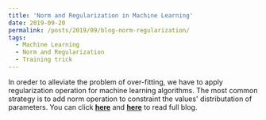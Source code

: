 ```yaml
---
title: 'Norm and Regularization in Machine Learning'
date: 2019-09-20
permalink: /posts/2019/09/blog-norm-regularization/
tags:
  - Machine Learning
  - Norm and Regularization
  - Training trick
---
```


In oreder to alleviate the problem of over-fitting, we have to apply regularization operation for machine learning algorithms. The most common strategy is to add norm operation to constraint the values' distributation of parameters. You can click [**here**](https://zhuanlan.zhihu.com/p/51673764) and [**here**](https://pridelee.github.io/files/blog/norm.pdfn) to read full blog.
